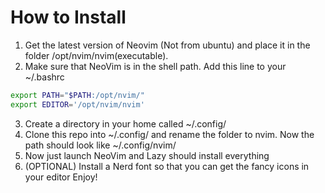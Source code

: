 # How to Install

1. Get the latest version of Neovim (Not from ubuntu) and place it in the folder /opt/nvim/nvim(executable).
2. Make sure that NeoVim is in the shell path. Add this line to your ~/.bashrc 
```bash
export PATH="$PATH:/opt/nvim/"
export EDITOR='/opt/nvim/nvim'
```
3. Create a directory in your home called ~/.config/
4. Clone this repo into ~/.config/ and rename the folder to nvim. Now the path should look like ~/.config/nvim/
5. Now just launch NeoVim and Lazy should install everything
6. (OPTIONAL) Install a Nerd font so that you can get the fancy icons in your editor
Enjoy!


